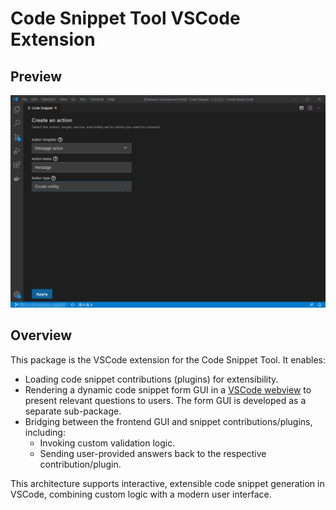 # Code Snippet Tool VSCode Extension

## Preview

![Form GUI Screenshot](./resources/preview.png)

## Overview

This package is the VSCode extension for the Code Snippet Tool. It enables:

- Loading code snippet contributions (plugins) for extensibility.
- Rendering a dynamic code snippet form GUI in a [VSCode webview](https://code.visualstudio.com/api/extension-guides/webview) to present relevant questions to users. The form GUI is developed as a separate sub-package.
- Bridging between the frontend GUI and snippet contributions/plugins, including:
  - Invoking custom validation logic.
  - Sending user-provided answers back to the respective contribution/plugin.

This architecture supports interactive, extensible code snippet generation in VSCode, combining custom logic with a modern user interface.